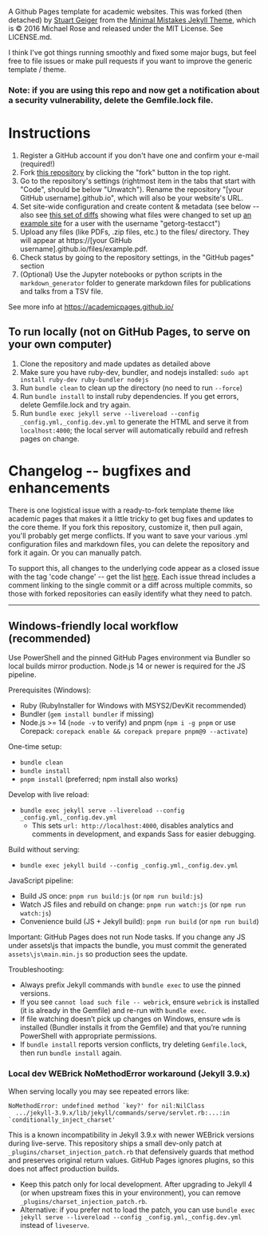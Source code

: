 A Github Pages template for academic websites. This was forked (then detached) by [Stuart Geiger](https://github.com/staeiou) from the [Minimal Mistakes Jekyll Theme](https://mmistakes.github.io/minimal-mistakes/), which is © 2016 Michael Rose and released under the MIT License. See LICENSE.md.

I think I've got things running smoothly and fixed some major bugs, but feel free to file issues or make pull requests if you want to improve the generic template / theme.

### Note: if you are using this repo and now get a notification about a security vulnerability, delete the Gemfile.lock file. 

# Instructions

1. Register a GitHub account if you don't have one and confirm your e-mail (required!)
1. Fork [this repository](https://github.com/academicpages/academicpages.github.io) by clicking the "fork" button in the top right. 
1. Go to the repository's settings (rightmost item in the tabs that start with "Code", should be below "Unwatch"). Rename the repository "[your GitHub username].github.io", which will also be your website's URL.
1. Set site-wide configuration and create content & metadata (see below -- also see [this set of diffs](http://archive.is/3TPas) showing what files were changed to set up [an example site](https://getorg-testacct.github.io) for a user with the username "getorg-testacct")
1. Upload any files (like PDFs, .zip files, etc.) to the files/ directory. They will appear at https://[your GitHub username].github.io/files/example.pdf.  
1. Check status by going to the repository settings, in the "GitHub pages" section
1. (Optional) Use the Jupyter notebooks or python scripts in the `markdown_generator` folder to generate markdown files for publications and talks from a TSV file.

See more info at https://academicpages.github.io/

## To run locally (not on GitHub Pages, to serve on your own computer)

1. Clone the repository and made updates as detailed above
1. Make sure you have ruby-dev, bundler, and nodejs installed: `sudo apt install ruby-dev ruby-bundler nodejs`
1. Run `bundle clean` to clean up the directory (no need to run `--force`)
1. Run `bundle install` to install ruby dependencies. If you get errors, delete Gemfile.lock and try again.
1. Run `bundle exec jekyll serve --livereload --config _config.yml,_config.dev.yml` to generate the HTML and serve it from `localhost:4000`; the local server will automatically rebuild and refresh pages on change.

# Changelog -- bugfixes and enhancements

There is one logistical issue with a ready-to-fork template theme like academic pages that makes it a little tricky to get bug fixes and updates to the core theme. If you fork this repository, customize it, then pull again, you'll probably get merge conflicts. If you want to save your various .yml configuration files and markdown files, you can delete the repository and fork it again. Or you can manually patch. 

To support this, all changes to the underlying code appear as a closed issue with the tag 'code change' -- get the list [here](https://github.com/academicpages/academicpages.github.io/issues?q=is%3Aclosed%20is%3Aissue%20label%3A%22code%20change%22%20). Each issue thread includes a comment linking to the single commit or a diff across multiple commits, so those with forked repositories can easily identify what they need to patch.

---

## Windows-friendly local workflow (recommended)

Use PowerShell and the pinned GitHub Pages environment via Bundler so local builds mirror production. Node.js 14 or newer is required for the JS pipeline.

Prerequisites (Windows):
- Ruby (RubyInstaller for Windows with MSYS2/DevKit recommended)
- Bundler (`gem install bundler` if missing)
- Node.js >= 14 (`node -v` to verify) and pnpm (`npm i -g pnpm` or use Corepack: `corepack enable && corepack prepare pnpm@9 --activate`)

One-time setup:
- `bundle clean`
- `bundle install`
- `pnpm install`  (preferred; npm install also works)

Develop with live reload:
- `bundle exec jekyll serve --livereload --config _config.yml,_config.dev.yml`
  - This sets `url: http://localhost:4000`, disables analytics and comments in development, and expands Sass for easier debugging.

Build without serving:
- `bundle exec jekyll build --config _config.yml,_config.dev.yml`

JavaScript pipeline:
- Build JS once: `pnpm run build:js` (or `npm run build:js`)
- Watch JS files and rebuild on change: `pnpm run watch:js` (or `npm run watch:js`)
- Convenience build (JS + Jekyll build): `pnpm run build` (or `npm run build`)

Important: GitHub Pages does not run Node tasks. If you change any JS under assets\js that impacts the bundle, you must commit the generated `assets\js\main.min.js` so production sees the update.

Troubleshooting:
- Always prefix Jekyll commands with `bundle exec` to use the pinned versions.
- If you see `cannot load such file -- webrick`, ensure `webrick` is installed (it is already in the Gemfile) and re-run with `bundle exec`.
- If file watching doesn’t pick up changes on Windows, ensure `wdm` is installed (Bundler installs it from the Gemfile) and that you’re running PowerShell with appropriate permissions.
- If `bundle install` reports version conflicts, try deleting `Gemfile.lock`, then run `bundle install` again.

### Local dev WEBrick NoMethodError workaround (Jekyll 3.9.x)

When serving locally you may see repeated errors like:

```
NoMethodError: undefined method `key?' for nil:NilClass
  .../jekyll-3.9.x/lib/jekyll/commands/serve/servlet.rb:...:in `conditionally_inject_charset'
```

This is a known incompatibility in Jekyll 3.9.x with newer WEBrick versions during live-serve. This repository ships a small dev-only patch at `_plugins/charset_injection_patch.rb` that defensively guards that method and preserves original return values. GitHub Pages ignores plugins, so this does not affect production builds.

- Keep this patch only for local development. After upgrading to Jekyll 4 (or when upstream fixes this in your environment), you can remove `_plugins/charset_injection_patch.rb`.
- Alternative: if you prefer not to load the patch, you can use `bundle exec jekyll serve --livereload --config _config.yml,_config.dev.yml` instead of `liveserve`.
